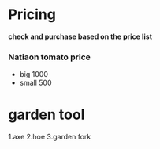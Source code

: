# Pricing 
**check and purchase based on the price list**
### Natiaon tomato price
* big 1000
* small 500
# garden tool
1.axe
2.hoe
3.garden fork
